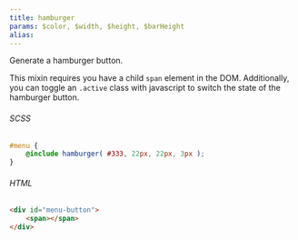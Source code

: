 ```yaml
---
title: hamburger
params: $color, $width, $height, $barHeight
alias:
---
```


Generate a hamburger button.

This mixin requires you have a child `span` element in the DOM. Additionally, you can toggle an `.active`
class with javascript to switch the state of the hamburger button.

###### SCSS
```scss
#menu {
    @include hamburger( #333, 22px, 22px, 3px );
}
```

###### HTML
```html
<div id="menu-button">
    <span></span>
</div>
```